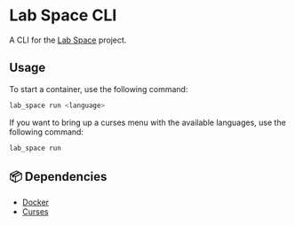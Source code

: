 # Lab Space CLI

A CLI for the [Lab Space](https://www.github.com/awesomelewis2007/lab_space) project.

## Usage
To start a container, use the following command:

```bash
lab_space run <language>
```

If you want to bring up a curses menu with the available languages, use the following command:

```bash
lab_space run
```

## 📦 Dependencies

- [Docker](https://www.docker.com/)
- [Curses](https://docs.python.org/3/howto/curses.html)